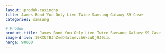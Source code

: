 ```yaml
---
layout: produk-casinghp
title: James Bond You Only Live Twice Samsung Galaxy S9 Case
categories: samsung

# Produk
product-title: James Bond You Only Live Twice Samsung Galaxy S9 Case
image-drive: 10KXUfBJhZveD4atnevch6kzuOj9J0iiu
harga: 90000
---
```

